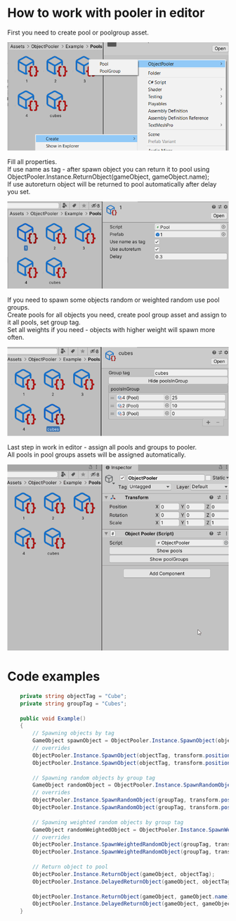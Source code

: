 ﻿# **How to work with pooler in editor**
First you need to create pool or poolgroup asset.

![create](https://github.com/KonstantKuz/ObjectPooler/blob/master/TutorScreenshots/create.png)

Fill all properties.  
If use name as tag - after spawn object you can return it to pool using  
ObjectPooler.Instance.ReturnObject(gameObject, gameObject.name);  
If use autoreturn object will be returned to pool automatically after delay you set.  

![pool](https://github.com/KonstantKuz/ObjectPooler/blob/master/TutorScreenshots/pool.png)

If you need to spawn some objects random or weighted random use pool groups.  
Create pools for all objects you need, create pool group asset and assign to it all pools, set group tag.  
Set all weights if you need - objects with higher weight will spawn more often. 

![group](https://github.com/KonstantKuz/ObjectPooler/blob/master/TutorScreenshots/group.png)

Last step in work in editor - assign all pools and groups to pooler.  
All pools in pool groups assets will be assigned automatically.  

![poolerEditor](https://github.com/KonstantKuz/ObjectPooler/blob/master/TutorScreenshots/poolerEditor.gif)

# **Code examples**

```C#
    private string objectTag = "Cube";
    private string groupTag = "Cubes";
    
    public void Example()
    {
        // Spawning objects by tag
        GameObject spawnObject = ObjectPooler.Instance.SpawnObject(objectTag);
        // overrides
        ObjectPooler.Instance.SpawnObject(objectTag, transform.position);
        ObjectPooler.Instance.SpawnObject(objectTag, transform.position, transform.rotation);

        // Spawning random objects by group tag
        GameObject randomObject = ObjectPooler.Instance.SpawnRandomObject(groupTag);
        // overrides
        ObjectPooler.Instance.SpawnRandomObject(groupTag, transform.position);
        ObjectPooler.Instance.SpawnRandomObject(groupTag, transform.position, transform.rotation);

        // Spawning weighted random objects by group tag
        GameObject randomWeightedObject = ObjectPooler.Instance.SpawnWeightedRandomObject(groupTag);
        // overrides
        ObjectPooler.Instance.SpawnWeightedRandomObject(groupTag, transform.position);
        ObjectPooler.Instance.SpawnWeightedRandomObject(groupTag, transform.position, transform.rotation);
        
        // Return object to pool
        ObjectPooler.Instance.ReturnObject(gameObject, objectTag);
        ObjectPooler.Instance.DelayedReturnObject(gameObject, objectTag, 1f);

        ObjectPooler.Instance.ReturnObject(gameObject, gameObject.name);
        ObjectPooler.Instance.DelayedReturnObject(gameObject, gameObject.name, 1f);
    }
```